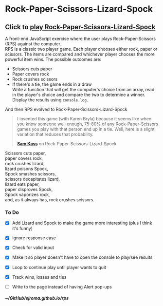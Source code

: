 # Rock-Paper-Scissors-Lizard-Spock

## Click to [play Rock-Paper-Scissors-Lizard-Spock](https://sjroma.github.io/rpsls)

A front-end JavaScript exercise where the user plays Rock-Paper-Scissors (RPS) against the 
computer.  
RPS is a classic two player game. Each player chooses either rock, paper or scissors. The
items are compared and whichever player chooses the more powerful item wins. The possible outcomes are:    
* Scissors cuts paper  
* Paper covers rock  
* Rock crushes scissors
* If there's a tie, the game ends in a draw  
Write a function that will get the computer's choice from an array, read in the player's
choice and compare the two to determine a winner. Display the results using `console.log`.

And then RPS evolved to Rock-Paper-Scissors-Lizard-Spock  
> I invented this game (with Karen Bryla) because it seems like when you know someone 
> well enough, 75-80% of any Rock-Paper-Scissors games you play with that person end 
> up in a tie. Well, here is a slight variation that reduces that probability.  
> 
> **[Sam Kass](http://www.samkass.com/theories/RPSSL.html)** on Rock-Paper-Scissors-Lizard-Spock

Scissors cuts paper,  
paper covers rock,  
rock crushes lizard,  
lizard poisons Spock,  
Spock smashes scissors,  
scissors decapitates lizard,  
lizard eats paper,  
paper disproves Spock,  
Spock vaporizes rock,  
and, as it always has, rock crushes scissors.  

### To Do
- [x] Add Lizard and Spock to make the game more interesting (plus I think it's funny)
- [x] Ignore response case  
- [x] Check for valid input  
- [x] Make it so player doesn't have to open the console to play/see results  
- [x] Loop to continue play until player wants to quit  
- [x] Track wins, losses and ties  
- [ ] Write to the page instead of having Alert pop-ups  


##### ~/GitHub/sjroma.github.io/rps
